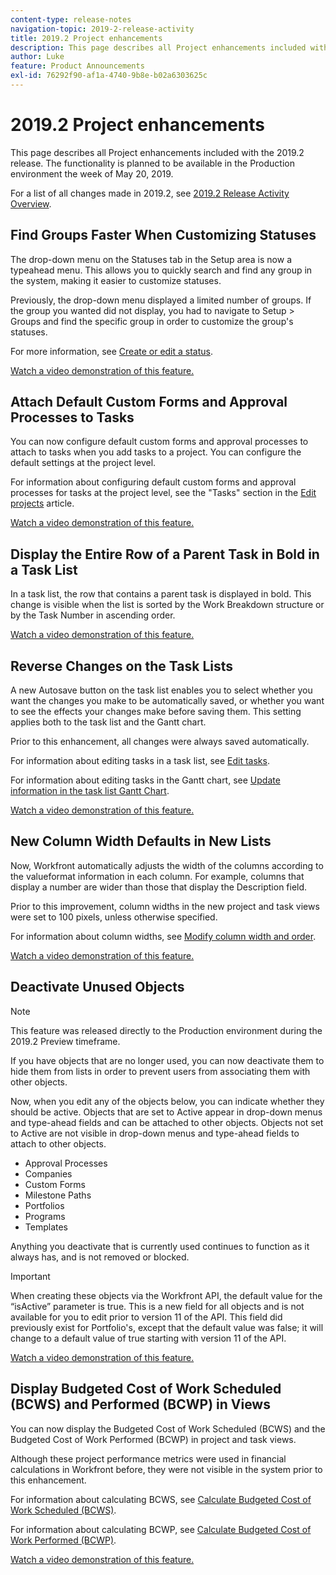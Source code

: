 ```yaml
---
content-type: release-notes
navigation-topic: 2019-2-release-activity
title: 2019.2 Project enhancements
description: This page describes all Project enhancements included with the 2019.2 release. The functionality is planned to be available in the Production environment the week of May 20, 2019.
author: Luke
feature: Product Announcements
exl-id: 76292f90-af1a-4740-9b8e-b02a6303625c
---
```

# 2019.2 Project enhancements

This page describes all Project enhancements included with the 2019.2 release. The functionality is planned to be available in the Production environment the week of May 20, 2019.

For a list of all changes made in 2019.2, see [2019.2 Release Activity Overview](../../../../product-announcements/product-releases/quarterly-release-archive/2019.2-release-activity/2019.2-release-activity-overview.md).

## Find Groups Faster When Customizing Statuses

The drop-down menu on the Statuses tab in the Setup area is now a typeahead menu. This allows you to quickly search and find any group in the system, making it easier to customize statuses.

Previously, the drop-down menu displayed a limited number of groups. If the group you wanted did not display, you had to navigate to Setup > Groups and find the specific group in order to customize the group's statuses.

For more information, see [Create or edit a status](../../../../administration-and-setup/customize-workfront/creating-custom-status-and-priority-labels/create-or-edit-a-status.md).

[Watch a video demonstration of this feature.](https://vimeo.com/337825731/75a26dd0c0)

## Attach Default Custom Forms and Approval Processes to Tasks

You can now configure default custom forms and approval processes to attach to tasks when you add tasks to a project. You can configure the default settings at the project level.

For information about configuring default custom forms and approval processes for tasks at the project level, see the "Tasks" section in the [Edit projects](../../../../manage-work/projects/manage-projects/edit-projects.md) article.

[Watch a video demonstration of this feature.](https://vimeo.com/329879370/647e8ee224)

## Display the Entire Row of a Parent Task in Bold in a Task List

In a task list, the row that contains a parent task is displayed in bold. This change is visible when the list is sorted by the Work Breakdown structure or by the Task Number in ascending order.

[Watch a video demonstration of this feature.](https://vimeo.com/332299663/edb65f9e49)

## Reverse Changes on the Task Lists

A&nbsp;new Autosave button on the task list enables you to select whether you want the changes you make to be automatically saved, or whether you want to see the effects your changes make before saving them. This setting applies both to the task list and the Gantt chart.

Prior to this enhancement, all changes were always saved automatically.

For information about editing tasks in a task list, see [Edit tasks](../../../../manage-work/tasks/manage-tasks/edit-tasks.md).

For information about editing tasks in the Gantt chart, see [Update information in the task list Gantt Chart](../../../../manage-work/gantt-chart/use-the-gantt-chart/update-info-task-list-gantt.md).

[Watch a video demonstration of this feature.](https://vimeo.com/332468829/f8eacc1db7)

## New Column Width Defaults in New Lists

Now, Workfront automatically adjusts the width of the columns according to the valueformat information in each column. For example, columns that display a number are wider than those that display the Description field.

Prior to this improvement, column widths in the new project and task views were set to 100 pixels, unless otherwise specified.

For information about column widths, see [Modify column width and order](../../../../reports-and-dashboards/reports/reporting-elements/modify-column-width-order.md).

[Watch a video demonstration of this feature.](https://vimeo.com/332299196/5cd2b395d6)

## Deactivate Unused Objects

>[!NOTE]
>
>This feature was released directly to the Production environment during the 2019.2 Preview timeframe.

If you have objects that are no longer used, you can now deactivate them to hide them from lists in order to prevent users from associating them with other objects.

Now, when you edit any of the objects below, you can indicate whether they should be active. Objects that are set to Active appear in drop-down menus and type-ahead fields and can be attached to other objects. Objects not set to Active are not visible in drop-down menus and type-ahead fields to attach to other objects.

* Approval Processes
* Companies
* Custom Forms
* Milestone Paths
* Portfolios
* Programs
* Templates

Anything you deactivate that is currently used continues to function as it always has, and is not removed or blocked.

>[!IMPORTANT]
>
>When creating these objects via the Workfront API, the default value for the “isActive” parameter is true. This is a new field for all objects and is not available for you to edit prior to version 11 of the API. This field did previously exist for Portfolio's, except that the default value was false; it will change to a default value of true starting with version 11 of the API.

[Watch a video demonstration of this feature.](https://vimeo.com/321354142/6feee3d687)

## Display Budgeted Cost of Work Scheduled (BCWS) and Performed (BCWP) in Views

You can now display the Budgeted Cost of Work Scheduled (BCWS) and the Budgeted Cost of Work Performed (BCWP) in project and task views.

Although these project performance metrics were used in financial calculations in Workfront before, they were not visible in the system prior to this enhancement.

For information about calculating BCWS, see [Calculate Budgeted Cost of Work Scheduled (BCWS)](../../../../manage-work/projects/project-finances/calculate-bcws.md).

For information about calculating BCWP, see [Calculate Budgeted Cost of Work Performed (BCWP)](../../../../manage-work/projects/project-finances/calculate-bcwp.md).

[Watch a video demonstration of this feature.](https://vimeo.com/327170325/a41bf5f018)
